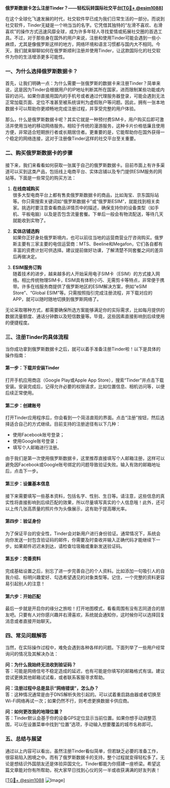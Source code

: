 **俄罗斯数据卡怎么注册Tinder？——轻松玩转国际社交平台[[TG💪+ @esim1088](https://t.me/s/esim1088)]**

在这个全球化飞速发展的时代，社交软件早已成为我们日常生活的一部分。而说到社交软件，Tinder无疑是一个响当当的名字。它凭借其独特的“左滑不喜欢、右滑喜欢”的操作方式迅速风靡全球，成为许多年轻人寻找爱情或拓展社交圈的首选工具。不过，对于那些身在国外的用户来说，注册和使用Tinder可能会遇到一些小麻烦，尤其是像俄罗斯这样的地方，网络环境和语言习惯都与国内大不相同。今天，我们就来聊聊如何在俄罗斯顺利注册并使用Tinder，让这款国际化的社交软件为你的生活增添更多可能性。

### **一、为什么选择俄罗斯数据卡？**

首先，让我们明确一点：为什么需要一张俄罗斯的数据卡来注册Tinder？简单来说，这是因为Tinder会根据用户的IP地址判断其所在国家，进而限制某些功能或内容的访问。如果你直接用国内的手机号或者通过代理服务器登录，可能会遇到无法正常加载页面、定位不准甚至被系统误判为虚假账户等问题。因此，拥有一张本地数据卡可以帮助你更顺畅地完成注册过程，并享受完整的用户体验。

那么，什么是俄罗斯数据卡呢？其实它就是一种预付费SIM卡，用户购买后即可激活并使用当地的移动网络服务。相较于传统的漫游服务，这种卡片价格低廉且使用方便，非常适合短期旅行者或长期居住者。更重要的是，它能帮助你在国外获得一个稳定的网络连接，这对于注册像Tinder这样的社交平台至关重要。

### **二、购买俄罗斯数据卡的步骤**

接下来，我们来看看如何获取一张属于自己的俄罗斯数据卡。目前市面上有许多渠道可以买到这类产品，包括线上电商平台、实体店铺以及专门提供ESIM服务的网站等。下面是一些常见的购买方法：

1. **在线商城购买**  
   很多大型电商平台上都有售卖俄罗斯数据卡的商品，比如淘宝、京东国际站等。你只需搜索关键词如“俄罗斯数据卡”或“俄罗斯ESIM”，就能找到相关卖家。挑选时要注意查看商品详情页中的描述，确保支持你的设备类型（如手机、平板电脑）以及是否包含流量套餐。下单后一般会有物流配送，等待几天就能收到实物了。

2. **实体店铺选购**  
   如果你正好身处俄罗斯境内，也可以前往当地的运营商营业厅咨询购买。俄罗斯主要有三家主要的电信运营商：MTS、Beeline和Megafon，它们各自都有丰富的资费计划可供选择。建议提前做好功课，了解清楚不同套餐之间的差异后再做决定。

3. **ESIM服务订购**  
   随着技术的进步，越来越多的人开始采用电子SIM卡（ESIM）的方式接入网络。相比传统物理SIM卡，ESIM具有体积小巧、无需剪卡等特点，非常便于携带。许多在线服务商提供了俄罗斯地区的ESIM解决方案，例如“eSIM Store”、“Global ESIM”等。只需按照指引完成注册流程，并下载对应的APP，就可以随时随地切换到俄罗斯网络了。

无论采取哪种方式，都需要确保所选方案能够满足你的实际需求，比如每月提供的数据流量额度、通话分钟数以及短信数量等。毕竟，这些因素直接影响到后续使用的便捷程度。

### **三、注册Tinder的具体流程**

当你成功拿到俄罗斯数据卡之后，就可以着手准备注册Tinder啦！以下是具体的操作指南：

#### **第一步：下载并安装Tinder**
打开手机应用商店（Google Play或Apple App Store），搜索“Tinder”并点击下载安装。安装完成后，记得允许必要的权限请求，比如位置信息、相机访问等，以便后续正常使用。

#### **第二步：创建账号**
打开Tinder应用程序后，你会看到一个简洁直观的界面。点击“注册”按钮，然后选择适合自己的方式继续。目前支持的注册途径有以下几种：
- 使用Facebook账号登录；
- 使用Google账号登录；
- 填写个人邮箱进行注册。

由于我们是第一次使用俄罗斯数据卡，这里推荐直接填写个人邮箱注册，这样可以避免因Facebook或Google账号绑定的问题导致验证失败。输入有效的邮箱地址后，点击下一步。

#### **第三步：设置基本信息**
接下来需要填写一些基本资料，包括名字、性别、生日等。请注意，这些信息的真实性将直接影响到后续匹配的效果，所以尽量填写真实的个人信息哦！此外，还可以上传几张高质量的照片作为头像展示，这有助于提高曝光率。

#### **第四步：验证身份**
为了保证平台的安全性，Tinder会对新用户进行身份验证。通常情况下，系统会向你发送一封包含验证码的邮件，你需要及时查收并输入正确代码才能继续下一步。如果邮件迟迟未到达，请检查垃圾箱或重新发送验证码。

#### **第五步：完善资料**
完成基础设置之后，别忘了进一步完善自己的个人资料。比如添加一句吸引人的自我介绍、标明兴趣爱好、勾选希望遇见的对象类型等。记住，一个完整的资料更容易引起别人的注意！

#### **第六步：开始匹配**
最后一步就是开启你的缘分之旅啦！打开地图模式，看看周围有没有志同道合的朋友吧。只要有人对你感兴趣并右滑喜欢，系统就会通知你，这时候你可以选择回复消息或者直接开始聊天。

### **四、常见问题解答**

当然，在实际操作过程中，难免会遇到各种各样的问题。下面列举了一些用户经常询问的情况及其解决办法：

**问：为什么我始终无法收到验证码？**  
答：可能是网络信号不稳定造成的延迟，也有可能是你填写的邮箱格式有误。建议尝试更换其他邮箱试试看，或者联系客服寻求帮助。

**问：注册过程中总是显示“网络错误”，怎么办？**  
答：这种情况通常是由于DNS解析失败引起的。可以试着重启路由器或者切换至Wi-Fi网络再试一次；如果仍然不行，则考虑更换数据卡供应商。

**问：如何更改我的地理位置？**  
答：Tinder默认会基于你的设备GPS定位显示当前位置。如果你想手动调整范围，可以在设置菜单中找到“位置”选项，手动输入想要覆盖的城市名称即可。

### **五、总结与展望**

通过以上内容可以看出，虽然注册Tinder看似简单，但若缺乏必要的准备工作，很容易陷入困境之中。而有了俄罗斯数据卡的支持，整个过程就变得轻松多了。无论是想结识外国朋友还是体验异国文化，Tinder都能为你搭建一座桥梁。希望这篇文章能对你有所帮助，祝大家早日找到心仪的另一半或收获满满的好友列表！

[[TG💪+ @esim1088](https://t.me/s/esim1088) ![Image](https://i.postimg.cc/4NQfJmqS/Snipaste-2025-05-13-00-14-12.png)]